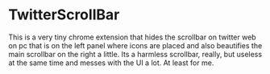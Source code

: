 # TwitterScrollBar
This is a very tiny chrome extension that hides the scrollbar on twitter web on pc that is on the left panel where icons are placed and also beautifies the main scrollbar on the right a little. Its a harmless scrollbar, really, but useless at the same time and messes with the UI a lot. At least for me.
